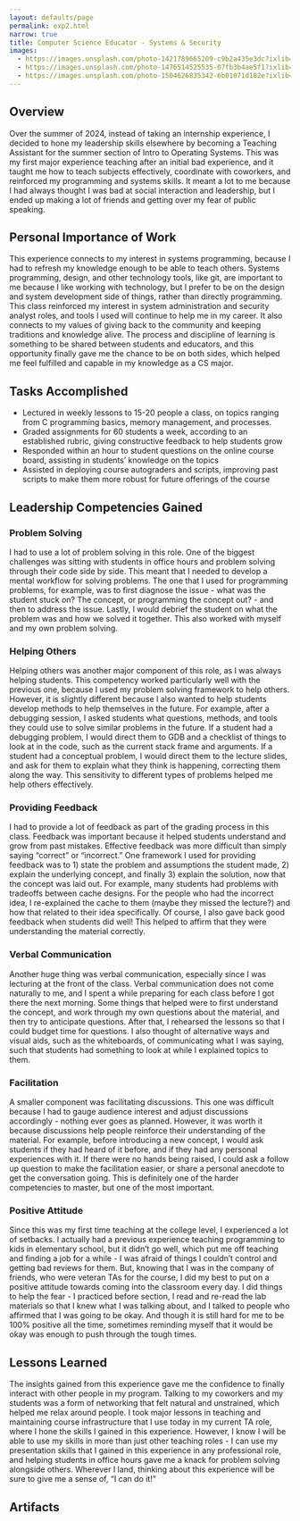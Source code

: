 ```yaml
---
layout: defaults/page
permalink: exp2.html
narrow: true
title: Computer Science Educator - Systems & Security
images:
  - https://images.unsplash.com/photo-1421789665209-c9b2a435e3dc?ixlib=rb-0.3.5&ixid=eyJhcHBfaWQiOjEyMDd9&s=5b1016b885e7438c4633109d77368d4d&auto=format&fit=crop&w=1651&q=80
  - https://images.unsplash.com/photo-1476514525535-07fb3b4ae5f1?ixlib=rb-0.3.5&ixid=eyJhcHBfaWQiOjEyMDd9&s=468a8c18f5d811cf03c654b653b5089e&auto=format&fit=crop&w=1650&q=80
  - https://images.unsplash.com/photo-1504626835342-6b01071d182e?ixlib=rb-0.3.5&ixid=eyJhcHBfaWQiOjEyMDd9&s=975855d515c9d56352ee3bfe74287f2b&auto=format&fit=crop&w=1651&q=80
---
```


## Overview
Over the summer of 2024, instead of taking an internship experience, I decided to hone my leadership skills elsewhere by becoming a Teaching Assistant for the summer section of Intro to Operating Systems. This was my first major experience teaching after an initial bad experience, and it taught me how to teach subjects effectively, coordinate with coworkers, and reinforced my programming and systems skills. It meant a lot to me because I had always thought I was bad at social interaction and leadership, but I ended up making a lot of friends and getting over my fear of public speaking.

## Personal Importance of Work
This experience connects to my interest in systems programming, because I had to refresh my knowledge enough to be able to teach others. Systems programming, design, and other technology tools, like git, are important to me because I like working with technology, but I prefer to be on the design and system development side of things, rather than directly programming. This class reinforced my interest in system administration and security analyst roles, and tools I used will continue to help me in my career.
It also connects to my values of giving back to the community and keeping traditions and knowledge alive. The process and discipline of learning is something to be shared between students and educators, and this opportunity finally gave me the chance to be on both sides, which helped me feel fulfilled and capable in my knowledge as a CS major. 


## Tasks Accomplished
- Lectured in weekly lessons to 15-20 people a class, on topics ranging from C programming basics, memory management, and processes.
- Graded assignments for 60 students a week, according to an established rubric, giving constructive feedback to help students grow 
- Responded within an hour to student questions on the online course board, assisting in students’ knowledge on the topics
- Assisted in deploying course autograders and scripts, improving past scripts to make them more robust for future offerings of the course


## Leadership Competencies Gained

### Problem Solving
I had to use a lot of problem solving in this role. One of the biggest challenges was sitting with students in office hours and problem solving through their code side by side. This meant that I needed to develop a mental workflow for solving problems. The one that I used for programming problems, for example, was to first diagnose the issue - what was the student stuck on? The concept, or programming the concept out? - and then to address the issue. Lastly, I would debrief the student on what the problem was and how we solved it together. This also worked with myself and my own problem solving.


### Helping Others
Helping others was another major component of this role, as I was always helping students. This competency worked particularly well with the previous one, because I used my problem solving framework to help others. However, it is slightly different because I also wanted to help students develop methods to help themselves in the future.
For example, after a debugging session, I asked students what questions, methods, and tools they could use to solve similar problems in the future. If a student had a debugging problem, I would direct them to GDB and a checklist of things to look at in the code, such as the current stack frame and arguments. If a student had a conceptual problem, I would direct them to the lecture slides, and ask for them to explain what they think is happening, correcting them along the way. This sensitivity to different types of problems helped me help others effectively.


### Providing Feedback
I had to provide a lot of feedback as part of the grading process in this class. Feedback was important because it helped students understand and grow from past mistakes. Effective feedback was more difficult than simply saying “correct” or “incorrect.” One framework I used for providing feedback was to 1) state the problem and assumptions the student made, 2) explain the underlying concept, and finally 3) explain the solution, now that the concept was laid out. For example, many students had problems with tradeoffs between cache designs. For the people who had the incorrect idea, I re-explained the cache to them (maybe they missed the lecture?) and how that related to their idea specifically. 
Of course, I also gave back good feedback when students did well! This helped to affirm that they were understanding the material correctly.


### Verbal Communication
Another huge thing was verbal communication, especially since I was lecturing at the front of the class. Verbal communication does not come naturally to me, and I spent a while preparing for each class before I got there the next morning. Some things that helped were to first understand the concept, and work through my own questions about the material, and then try to anticipate questions. After that, I rehearsed the lessons so that I could budget time for questions. I also thought of alternative ways and visual aids, such as the whiteboards, of communicating what I was saying, such that students had something to look at while I explained topics to them. 


### Facilitation
A smaller component was facilitating discussions. This one was difficult because I had to gauge audience interest and adjust discussions accordingly - nothing ever goes as planned. However, it was worth it because discussions help people reinforce their understanding of the material. For example, before introducing a new concept, I would ask students if they had heard of it before, and if they had any personal experiences with it. If there were no hands being raised, I could ask a follow up question to make the facilitation easier, or share a personal anecdote to get the conversation going. This is definitely one of the harder competencies to master, but one of the most important.


### Positive Attitude
Since this was my first time teaching at the college level, I experienced a lot of setbacks. I actually had a previous experience teaching programming to kids in elementary school, but it didn’t go well, which put me off teaching and finding a job for a while - I was afraid of things I couldn’t control and getting bad reviews for them. But, knowing that I was in the company of friends, who were veteran TAs for the course, I did my best to put on a positive attitude towards coming into the classroom every day. I did things to help the fear - I practiced before section, I read and re-read the lab materials so that I knew what I was talking about, and I talked to people who affirmed that I was going to be okay. And though it is still hard for me to be 100% positive all the time, sometimes reminding myself that it would be okay was enough to push through the tough times. 


## Lessons Learned
The insights gained from this experience gave me the confidence to finally interact with other people in my program. Talking to my coworkers and my students was a form of networking that felt natural and unstrained, which helped me relax around people. I took major lessons in teaching and maintaining course infrastructure that I use today in my current TA role, where I hone the skills I gained in this experience. However, I know I will be able to use my skills in more than just other teaching roles - I can use my presentation skills that I gained in this experience in any professional role, and helping students in office hours gave me a knack for problem solving alongside others. Wherever I land, thinking about this experience will be sure to give me a sense of, “I can do it!” 


## Artifacts
